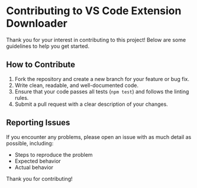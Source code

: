 # Contributing to VS Code Extension Downloader

Thank you for your interest in contributing to this project! Below are some guidelines to help you get started.

## How to Contribute
1. Fork the repository and create a new branch for your feature or bug fix.
2. Write clean, readable, and well-documented code.
3. Ensure that your code passes all tests (`npm test`) and follows the linting rules.
4. Submit a pull request with a clear description of your changes.

## Reporting Issues
If you encounter any problems, please open an issue with as much detail as possible, including:
- Steps to reproduce the problem
- Expected behavior
- Actual behavior

Thank you for contributing!